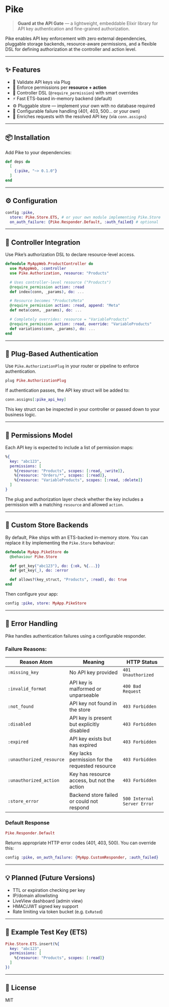 # Pike

> **Guard at the API Gate** — a lightweight, embeddable Elixir library for API key authentication and fine-grained authorization.

Pike enables API key enforcement with zero external dependencies, pluggable storage backends, resource-aware permissions, and a flexible DSL for defining authorization at the controller and action level.

---

## ✨ Features

* 🔐 Validate API keys via Plug
* 🧾 Enforce permissions per **resource + action**
* 🧩 Controller DSL (`@require_permission`) with smart overrides
* ⚡️ Fast ETS-based in-memory backend (default)
* ⚙️ Pluggable store — implement your own with no database required
* 🚦 Configurable failure handling (401, 403, 500… or your own)
* 🧠 Enriches requests with the resolved API key (via `conn.assigns`)

---

## 📦 Installation

Add Pike to your dependencies:

```elixir
def deps do
  [
    {:pike, "~> 0.1.0"}
  ]
end
```

---

## ⚙️ Configuration

```elixir
config :pike,
  store: Pike.Store.ETS, # or your own module implementing Pike.Store
  on_auth_failure: {Pike.Responder.Default, :auth_failed} # optional
```

---

## 🧱 Controller Integration

Use Pike’s authorization DSL to declare resource-level access.

```elixir
defmodule MyAppWeb.ProductController do
  use MyAppWeb, :controller
  use Pike.Authorization, resource: "Products"

  # Uses controller-level resource ("Products")
  @require_permission action: :read
  def index(conn, _params), do: ...

  # Resource becomes "ProductsMeta"
  @require_permission action: :read, append: "Meta"
  def meta(conn, _params), do: ...

  # Completely overrides: resource = "VariableProducts"
  @require_permission action: :read, override: "VariableProducts"
  def variations(conn, _params), do: ...
end
```

---

## 🔌 Plug-Based Authentication

Use `Pike.AuthorizationPlug` in your router or pipeline to enforce authentication.

```elixir
plug Pike.AuthorizationPlug
```

If authentication passes, the API key struct will be added to:

```elixir
conn.assigns[:pike_api_key]
```

This key struct can be inspected in your controller or passed down to your business logic.

---

## 🔐 Permissions Model

Each API key is expected to include a list of permission maps:

```elixir
%{
  key: "abc123",
  permissions: [
    %{resource: "Products", scopes: [:read, :write]},
    %{resource: "Orders/*", scopes: [:read]},
    %{resource: "VariableProducts", scopes: [:read, :delete]}
  ]
}
```

The plug and authorization layer check whether the key includes a permission with a matching `resource` and allowed `action`.

---

## 🧩 Custom Store Backends

By default, Pike ships with an ETS-backed in-memory store. You can replace it by implementing the `Pike.Store` behaviour:

```elixir
defmodule MyApp.PikeStore do
  @behaviour Pike.Store

  def get_key("abc123"), do: {:ok, %{...}}
  def get_key(_), do: :error

  def allows?(key_struct, "Products", :read), do: true
end
```

Then configure your app:

```elixir
config :pike, store: MyApp.PikeStore
```

---

## 🚨 Error Handling

Pike handles authentication failures using a configurable responder.

### Failure Reasons:

| Reason Atom              | Meaning                                         | HTTP Status                 |
| ------------------------ | ----------------------------------------------- | --------------------------- |
| `:missing_key`           | No API key provided                             | `401 Unauthorized`          |
| `:invalid_format`        | API key is malformed or unparseable             | `400 Bad Request`           |
| `:not_found`             | API key not found in the store                  | `403 Forbidden`             |
| `:disabled`              | API key is present but explicitly disabled      | `403 Forbidden`             |
| `:expired`               | API key exists but has expired                  | `403 Forbidden`             |
| `:unauthorized_resource` | Key lacks permission for the requested resource | `403 Forbidden`             |
| `:unauthorized_action`   | Key has resource access, but not the action     | `403 Forbidden`             |
| `:store_error`           | Backend store failed or could not respond       | `500 Internal Server Error` |



### Default Response

```elixir
Pike.Responder.Default
```

Returns appropriate HTTP error codes (401, 403, 500). You can override this:

```elixir
config :pike, on_auth_failure: {MyApp.CustomResponder, :auth_failed}
```

---

## 💡 Planned (Future Versions)

* TTL or expiration checking per key
* IP/domain allowlisting
* LiveView dashboard (admin view)
* HMAC/JWT signed key support
* Rate limiting via token bucket (e.g. `ExRated`)

---

## 🧪 Example Test Key (ETS)

```elixir
Pike.Store.ETS.insert(%{
  key: "abc123",
  permissions: [
    %{resource: "Products", scopes: [:read]}
  ]
})
```

---

## 🔖 License

MIT
